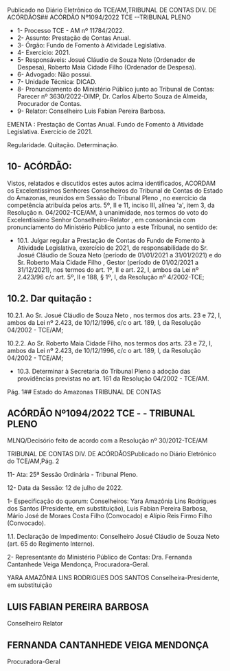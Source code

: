 Publicado  no  Diário  Eletrônico do TCE/AM,TRIBUNAL DE CONTAS DIV. DE ACÓRDÃOS## ACÓRDÃO Nº1094/2022  TCE --TRIBUNAL PLENO

- 1- Processo TCE - AM nº 11784/2022.
- 2- Assunto: Prestação de Contas Anual.
- 3- Órgão: Fundo de Fomento à Atividade Legislativa.
- 4- Exercício: 2021.
- 5- Responsáveis: Josué Cláudio de Souza Neto (Ordenador de Despesa), Roberto Maia Cidade Filho (Ordenador de Despesa).
- 6- Advogado: Não possui.
- 7- Unidade Técnica: DICAD.
- 8- Pronunciamento  do  Ministério  Público  junto  ao  Tribunal  de  Contas: Parecer  nº 3630/2022-DIMP, Dr. Carlos Alberto Souza de Almeida, Procurador de Contas.
- 9- Relator: Conselheiro Luis Fabian Pereira Barbosa.

EMENTA : Prestação  de  Contas  Anual.  Fundo  de Fomento à Atividade Legislativa. Exercício de 2021.

Regularidade. Quitação. Determinação.

## 10-  ACÓRDÃO:

Vistos, relatados e discutidos estes autos acima identificados, ACORDAM os Excelentíssimos Senhores Conselheiros do Tribunal de Contas do Estado do Amazonas, reunidos em Sessão do Tribunal Pleno , no exercício da competência atribuída pelos arts. 5º, II e 11, inciso III, alínea 'a', item 3, da Resolução n. 04/2002-TCE/AM, à unanimidade, nos termos do voto do Excelentíssimo Senhor Conselheiro-Relator , em consonância com pronunciamento do Ministério Público junto a este Tribunal, no sentido de:

- 10.1. Julgar  regular a  Prestação  de  Contas  do  Fundo  de  Fomento  à Atividade  Legislativa,  exercício  de  2021,  de  responsabilidade  do Sr. Josué Cláudio de Souza Neto (período de 01/01/2021 a 31/01/2021) e do Sr. Roberto Maia Cidade Filho , Gestor (período de 01/02/2021 a 31/12/2021),  nos  termos  do  art.  1º,  II  e  art.  22,  I,  ambos  da  Lei  nº 2.423/96 c/c art. 5º, II e 188, § 1º, I, da Resolução nº 4/2002-TCE;

## 10.2. Dar quitação :

10.2.1. Ao Sr. Josué Cláudio de Souza Neto ,  nos  termos dos arts. 23 e 72, I, ambos da Lei nº 2.423, de 10/12/1996, c/c o art. 189, I, da Resolução 04/2002 - TCE/AM;

10.2.2. Ao Sr. Roberto Maia Cidade Filho, nos termos dos arts. 23 e 72,  I,  ambos  da  Lei  nº  2.423,  de  10/12/1996,  c/c  o  art.  189,  I,  da Resolução 04/2002 - TCE/AM;

- 10.3. Determinar à Secretaria do Tribunal Pleno a adoção das providências previstas no art. 161 da Resolução 04/2002 - TCE/AM.

Pág. 1## Estado do Amazonas TRIBUNAL DE CONTAS

## ACÓRDÃO Nº1094/2022  TCE - - TRIBUNAL PLENO

MLNQ/Decisório feito de acordo com a Resolução nº 30/2012-TCE/AM

TRIBUNAL DE CONTAS DIV. DE ACÓRDÃOSPublicado  no  Diário  Eletrônico do TCE/AM,Pág. 2

11-  Ata: 25ª Sessão Ordinária - Tribunal Pleno.

12-  Data da Sessão: 12 de julho de 2022.

1- Especificação do quorum: Conselheiros: Yara Amazônia Lins Rodrigues dos Santos (Presidente,  em  substituição),  Luis  Fabian  Pereira  Barbosa,  Mário  José  de  Moraes Costa Filho (Convocado) e Alípio Reis Firmo Filho (Convocado).

1.1. Declaração de Impedimento: Conselheiro Josué Cláudio de Souza Neto (art. 65 do Regimento Interno).

2- Representante do Ministério Público de Contas: Dra. Fernanda Cantanhede Veiga Mendonça, Procuradora-Geral.

YARA AMAZÔNIA LINS RODRIGUES DOS SANTOS Conselheira-Presidente, em substituição

## LUIS FABIAN PEREIRA BARBOSA

Conselheiro Relator

## FERNANDA CANTANHEDE VEIGA MENDONÇA

Procuradora-Geral